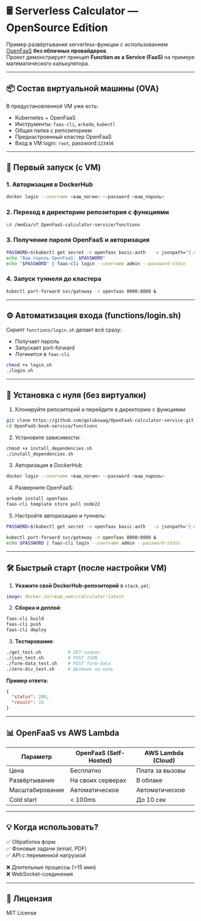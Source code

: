 # 🖩 Serverless Calculator — OpenSource Edition

Пример развёртывания serverless-функции с использованием [OpenFaaS](https://www.openfaas.com/) **без облачных провайдеров**.  
Проект демонстрирует принцип **Function as a Service (FaaS)** на примере математического калькулятора.

---

## 📦 Состав виртуальной машины (OVA)

В предустановленной VM уже есть:
- Kubernetes + OpenFaaS
- Инструменты: `faas-cli`, `arkade`, `kubectl`
- Общая папка c репозиторием
- Преднастроенный кластер OpenFaaS
- Вход в VM login: `root`, password:`123456`

---

## 🚀 Первый запуск (с VM)

### 1. Авторизация в DockerHub
```bash
docker login --username <ваш_логин> --password <ваш_пароль>
```

### 2. Переход в директорию репозитория с функциями
```bash
cd /media/sf_OpenFaaS-calculator-service/functions
```

### 3. Получение пароля OpenFaaS и авторизация
```bash
PASSWORD=$(kubectl get secret -n openfaas basic-auth   -o jsonpath="{.data.basic-auth-password}" | base64 --decode)
echo "Ваш пароль OpenFaaS: $PASSWORD"
echo "$PASSWORD" | faas-cli login --username admin --password-stdin
```

### 4. Запуск туннеля до кластера
```bash
kubectl port-forward svc/gateway -n openfaas 8000:8080 &
```
---

## ⚙ Автоматизация входа (functions/login.sh)
Скрипт `functions/login.sh` делает всё сразу:
- Получает пароль
- Запускает port-forward
- Логинится в `faas-cli`

```bash
chmod +x login.sh
./login.sh
```

---

## 🔧 Установка с нуля (без виртуалки)
1. Клонируйте репозиторий и перейдите в директорию с функциями
```bash
git clone https://github.com/gelubswag/OpenFaaS-calculator-service.git
cd OpenFaaS-book-service/functions
```

2. Установите зависимости:
```bash
chmod +x install_dependencies.sh
./install_dependencies.sh
```

3. Авторизация в DockerHub
```bash
docker login --username <ваш_логин> --password <ваш_пароль>
```

4. Разверните OpenFaaS:
```bash
arkade install openfaas
faas-cli template store pull node22
```

5. Настройте авторизацию и туннель:
```bash
PASSWORD=$(kubectl get secret -n openfaas basic-auth   -o jsonpath="{.data.basic-auth-password}" | base64 --decode)

kubectl port-forward svc/gateway -n openfaas 8000:8080 &
echo $PASSWORD | faas-cli login --username admin --password-stdin
```
---

## 🛠 Быстрый старт (после настройки VM)

1. **Укажите свой DockerHub-репозиторий** в `stack.yml`:
```yaml
image: docker.io/<ваш_ник>/calculator:latest
```

2. **Сборка и деплой**:
```bash
faas-cli build
faas-cli push
faas-cli deploy
```

3. **Тестирование**:
```bash
./get_test.sh          # GET-запрос
./json_test.sh         # POST JSON
./form-data_test.sh    # POST form-data
./zero-div_test.sh     # Деление на ноль
```

**Пример ответа:**
```json
{
  "status": 200,
  "result": 15
}
```

---


## 📊 OpenFaaS vs AWS Lambda

| Параметр        | OpenFaaS (Self-Hosted) | AWS Lambda (Cloud) |
|-----------------|------------------------|--------------------|
| Цена            | Бесплатно              | Плата за вызовы    |
| Развёртывание   | На своих серверах      | В облаке           |
| Масштабирование | Автоматическое         | Автоматическое     |
| Cold start      | < 100ms                | До 10 сек          |

---

## 💡 Когда использовать?
✅ Обработка форм  
✅ Фоновые задачи (email, PDF)  
✅ API с переменной нагрузкой  

❌ Длительные процессы (>15 мин)  
❌ WebSocket-соединения  

---

## 📜 Лицензия
MIT License
